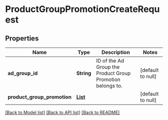 # ProductGroupPromotionCreateRequest
## Properties

| Name | Type | Description | Notes |
|------------ | ------------- | ------------- | -------------|
| **ad\_group\_id** | **String** | ID of the Ad Group the Product Group Promotion belongs to. | [default to null] |
| **product\_group\_promotion** | [**List**](ProductGroupPromotionCommon.md) |  | [default to null] |

[[Back to Model list]](../README.md#documentation-for-models) [[Back to API list]](../README.md#documentation-for-api-endpoints) [[Back to README]](../README.md)

